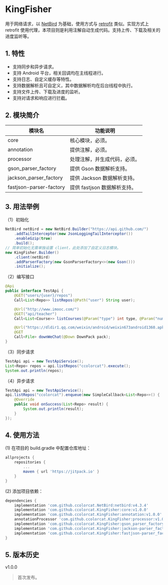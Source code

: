 # KingFisher

用于网络请求，以 [NetBird](https://github.com/ccolorcat/NetBird) 为基础，使用方式与 [retrofit](https://github.com/square/retrofit) 类似。实现方式上 retrofit 使用代理，本项目则是利用注解自动生成代码。支持上传、下载及相关的进度监听等。

## 1. 特性

* 支持同步和异步请求。
* 支持 Android 平台，相关回调均在主线程进行。
* 支持日志、自定义缓存等特性。
* 支持数据解析且可自定义，其中数据解析均在后台线程中执行。
* 支持文件上传、下载及进度的监听。
* 支持对请求和响应进行拦截。

## 2. 模块简介

| 模块名                  | 功能说明                     |
| ----------------------- | ---------------------------- |
| core                    | 核心模块，必须。             |
| annotation              | 提供注解，必须。             |
| processor               | 处理注解，并生成代码，必须。 |
| gson_parser_factory     | 提供 Gson 数据解析支持。     |
| jackson_parser_factory  | 提供 Jackson 数据解析支持。  |
| fastjson-parser-factory | 提供 fastjson 数据解析支持。 |

## 3. 用法举例

（1）初始化

```java
NetBird netBird = new NetBird.Builder("https://api.github.com/")
    .addTailInterceptor(new JsonLoggingTailInterceptor())
    .enableGzip(true)
    .build();
// 简单初始化无需单独设置 client，此处添加了自定义日志模块。
new KingFisher.Builder()
    .client(netBird)
    .addParserFactory(new GsonParserFactory<>(new Gson()))
    .initialize();
```

（2）编写接口

```java
@Api
public interface TestApi {
    @GET("users/{user}/repos")
    Call<List<Repo>> listRepos(@Path("user") String user);

    @Url("http://www.imooc.com/")
    @GET("api/teacher")
    Call<List<Course>> listCourses(@Param("type") int type, @Param("num") int num);

    @Url("https://dldir1.qq.com/weixin/android/weixin673android1360.apk")
    @GET
    Call<File> downWeChat(@Down DownPack pack);
}
```

（3）同步请求

```java
TestApi api = new TestApiService();
List<Repo> repos = api.listRepos("ccolorcat").execute();
System.out.println(repos);
```

（4）异步请求

```java
TestApi api = new TestApiService();
api.listRepos("ccolorcat").enqueue(new SimpleCallback<List<Repo>>() {
    @Override
    public void onSuccess(List<Repo> result) {
        System.out.println(result);
    }
});
```

## 4. 使用方法

(1) 在项目的 build.gradle 中配置仓库地址：

```groovy
allprojects {
    repositories {
        ...
        maven { url 'https://jitpack.io' }
    }
}
```

(2) 添加项目依赖：

```groovy
dependencies {
    implementation 'com.github.ccolorcat.NetBird:netbird:v4.3.4'
    implementation 'com.github.ccolorcat.KingFisher:core:v1.0.0'
    implementation 'com.github.ccolorcat.KingFisher:annotation:v1.0.0'
    annotationProcessor 'com.github.ccolorcat.KingFisher:processor:v1.0.0'
    implementation 'com.github.ccolorcat.KingFisher:gson_parser_factory:v1.0.0'
    implementation 'com.github.ccolorcat.KingFisher:jackson-parser_factory:v1.0.0'
    implementation 'com.github.ccolorcat.KingFisher:fastjson-parser_factory:v1.0.0'
}
```

## 5. 版本历史

v1.0.0

> 首次发布。
>